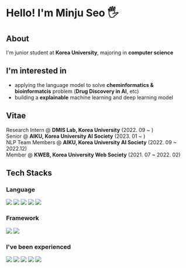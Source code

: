 # Hello! I'm Minju Seo 🖐

## About
I'm junior student at **Korea University**, majoring in **computer science** <br>

## I'm interested in 
- applying the language model to solve **cheminformatics & bioinformatcis** problem (**Drug Discovery in AI**, etc)
- building a **explainable** machine learning and deep learning model 

## Vitae
Research Intern @ **DMIS Lab, Korea University** (2022. 09 ~ ) <br>
Senior @ **AIKU, Korea University AI Society** (2023. 01 ~ ) <br>
NLP Team Members @ **AIKU, Korea University AI Society** (2022. 09 ~ 2022.12) <br>
Member @ **KWEB, Korea University Web Society** (2021. 07 ~ 2022. 02)<br>

## Tech Stacks
### Language
  <img src="https://img.shields.io/badge/Python-3776AB?style=flat-square&logo=Python&logoColor=FFFFFF"/> 
  <img src="https://img.shields.io/badge/C-A8B9CC?style=flat-square&logo=C&logoColor=FFFFFF"/> 
  <img src="https://img.shields.io/badge/java-007396?style=flat-square&logo=java&logoColor=white"/> 
  <img src="https://img.shields.io/badge/MySQL-4479A1?style=flat-square&logo=MySQL&logoColor=FFFFFF"/> 
  <img src="https://img.shields.io/badge/mariaDB-003545?style=for-the-badge&logo=mariaDB&logoColor=white"/> 
  
### Framework
  <img src="https://img.shields.io/badge/PyTorch-EE4C2C?style=flat-square&logo=PyTorch&logoColor=FFFFFF"/> 
  <img src="https://img.shields.io/badge/react-61DAFB?style=for-the-badge&logo=react&logoColor=black"/> 

### I've been experienced 
  <img src="https://img.shields.io/badge/Go-00ADD8?style=flat-square&logo=Go&logoColor=white"/>
  <img src="https://img.shields.io/badge/spring-6DB33F?style=for-the-badge&logo=spring&logoColor=white"/>
  <img src="https://img.shields.io/badge/Android-3DDC84?style=flat-square&logo=android&logoColor=white"/>
  <img src="https://img.shields.io/badge/Swift-F05138?style=flat-square&logo=Swift&logoColor=white"/>
  <img src="https://img.shields.io/badge/OCaml-EC6813?style=rounded-lg&logo=OCaml&logoColor=white"/>
  
  
